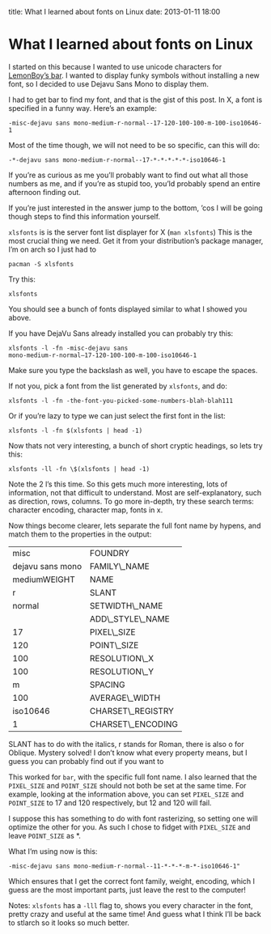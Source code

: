 title: What I learned about fonts on Linux
date: 2013-01-11 18:00

What I learned about fonts on Linux
===================================

I started on this because I wanted to use unicode characters for
[LemonBoy’s bar](https://github.com/LemonBoy/bar). I wanted to display
funky symbols without installing a new font, so I decided to use Dejavu
Sans Mono to display them.

I had to get bar to find my font, and that is the gist of this post. In
X, a font is specified in a funny way. Here’s an example:

`-misc-dejavu sans mono-medium-r-normal--17-120-100-100-m-100-iso10646-1`

Most of the time though, we will not need to be so specific, can this
will do:

`-*-dejavu sans mono-medium-r-normal--17-*-*-*-*-*-iso10646-1`

If you’re as curious as me you’ll probably want to find out what all
those numbers as me, and if you’re as stupid too, you’ld probably spend
an entire afternoon finding out.

If you’re just interested in the answer jump to the bottom, ’cos I will
be going though steps to find this information yourself.

`xlsfonts` is is the server font list displayer for X
(`man xlsfonts`) This is the most crucial thing we need. Get it from
your distribution’s package manager, I’m on arch so I just had to

```
pacman -S xlsfonts
```

Try this:

```
xlsfonts
```

You should see a bunch of fonts displayed similar to what I showed you
above.

If you have DejaVu Sans already installed you can probably try this:

```
xlsfonts -l -fn -misc-dejavu sans 
mono-medium-r-normal–17-120-100-100-m-100-iso10646-1
```

Make sure you type the backslash as well, you have to escape the spaces.

If not you, pick a font from the list generated by `xlsfonts`, and do:

    xlsfonts -l -fn -the-font-you-picked-some-numbers-blah-blah111

Or if you’re lazy to type we can just select the first font in the list:

    xlsfonts -l -fn $(xlsfonts | head -1)

Now thats not very interesting, a bunch of short cryptic headings, so lets try this:

    xlsfonts -ll -fn \$(xlsfonts | head -1)

Note the 2 l’s this time. So this gets much more interesting, lots of
information, not that difficult to understand. Most are
self-explanatory, such as direction, rows, columns. To go more in-depth,
try these search terms: character encoding, character map, fonts in x.

Now things become clearer, lets separate the full font name by hypens,
and match them to the properties in the output:

<table>
  <tbody>
  <tr>
    <td>misc</td><td>FOUNDRY</td>
  </tr>
  <tr>
    <td>dejavu sans mono</td><td>FAMILY\_NAME</td>
  </tr>
  <tr>
    <td>mediumWEIGHT </td><td>NAME</td>
  </tr>
  <tr>
    <td>r</td><td>SLANT</td>
  </tr>
  <tr>
    <td>normal</td><td>SETWIDTH\_NAME</td>
  </tr>
      <td></td>
      <td>ADD\_STYLE\_NAME</td>
  <tr>
    <td>17</td><td>PIXEL\_SIZE</td>
  </tr>
  <tr>
    <td>120</td><td>POINT\_SIZE</td>
  </tr>
  <tr>
    <td>100</td><td>RESOLUTION\_X</td>
  </tr>
  <tr>
    <td>100</td><td>RESOLUTION\_Y</td>
  </tr>
  <tr>
    <td>m</td><td>SPACING</td>
  </tr>
  <tr>
    <td>100</td><td>AVERAGE\_WIDTH</td>
  </tr>
  <tr>
    <td>iso10646</td><td>CHARSET\_REGISTRY</td>
  </tr>
  <tr>
    <td>1</td><td>CHARSET\_ENCODING</td>
  </tr>
  </tbody>
</table>

SLANT has to do with the italics, r stands for Roman, there is also o
for Oblique. Mystery solved! I don’t know what every property means, but
I guess you can probably find out if you want to

This worked for `bar`, with the specific full font name. I also learned
that the `PIXEL_SIZE` and `POINT_SIZE` should not both be set at the
same time. For example, looking at the information above, you can set
`PIXEL_SIZE` and `POINT_SIZE` to 17 and 120 respectively, but 12 and 120
will fail.

I suppose this has something to do with font rasterizing, so setting one
will optimize the other for you. As such I chose to fidget with
`PIXEL_SIZE` and leave `POINT_SIZE` as \*.

What I’m using now is this:

    -misc-dejavu sans mono-medium-r-normal--11-*-*-*-m-*-iso10646-1"

Which ensures that I get the correct font family, weight, encoding,
which I guess are the most important parts, just leave the rest to the
computer!

Notes: `xlsfonts` has a `-lll` flag to, shows you every character in the
font, pretty crazy and useful at the same time! And guess what I think
I’ll be back to stlarch so it looks so much better.
